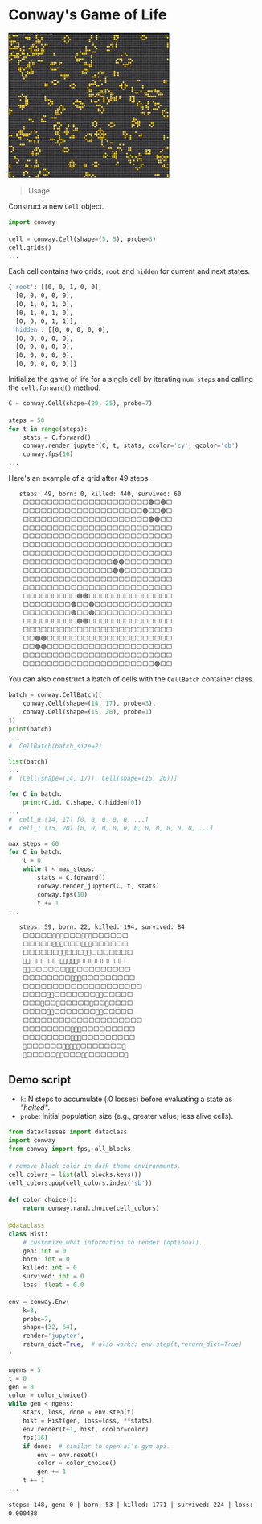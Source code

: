 # Conway's Game of Life

![game-of-life-demo](src/demo.gif)

> Usage

Construct a new `Cell` object.

```python
import conway

cell = conway.Cell(shape=(5, 5), probe=3)
cell.grids()
...
```

Each cell contains two grids; `root` and `hidden` for current and next states.

```bash
{'root': [[0, 0, 1, 0, 0],
  [0, 0, 0, 0, 0],
  [0, 1, 0, 1, 0],
  [0, 1, 0, 1, 0],
  [0, 0, 0, 1, 1]],
 'hidden': [[0, 0, 0, 0, 0],
  [0, 0, 0, 0, 0],
  [0, 0, 0, 0, 0],
  [0, 0, 0, 0, 0],
  [0, 0, 0, 0, 0]]}
```

Initialize the game of life for a single cell by iterating `num_steps` and calling the `cell.forward()` method.

```python
C = conway.Cell(shape=(20, 25), probe=7)

steps = 50
for t in range(steps):
    stats = C.forward()
    conway.render_jupyter(C, t, stats, ccolor='cy', gcolor='cb')
    conway.fps(16)
...
```

Here's an example of a grid after 49 steps.

```markdown
   steps: 49, born: 0, killed: 440, survived: 60
    ⬜⬜⬜⬜⬜⬜⬜⬜⬜⬜⬜⬜⬜⬜⬜⬜⬜⬜⬜⬜⬜🟢⬜🟢⬜
    ⬜⬜⬜⬜⬜⬜⬜⬜⬜⬜⬜⬜⬜⬜⬜⬜⬜⬜⬜⬜🟢⬜⬜🟢⬜
    ⬜⬜⬜⬜⬜⬜⬜⬜⬜⬜⬜⬜⬜⬜⬜⬜⬜⬜⬜⬜⬜🟢🟢⬜⬜
    ⬜⬜⬜⬜⬜⬜⬜⬜⬜⬜⬜⬜⬜⬜⬜⬜⬜⬜⬜⬜⬜⬜⬜⬜⬜
    ⬜⬜⬜⬜⬜⬜⬜⬜⬜⬜⬜⬜⬜⬜⬜⬜⬜⬜⬜⬜⬜⬜⬜⬜⬜
    ⬜⬜⬜⬜⬜⬜⬜⬜⬜⬜⬜⬜⬜⬜⬜⬜⬜⬜⬜⬜⬜⬜⬜⬜⬜
    ⬜⬜⬜⬜⬜⬜⬜⬜⬜⬜⬜⬜⬜⬜⬜⬜⬜⬜⬜⬜⬜⬜⬜⬜⬜
    ⬜⬜⬜⬜⬜⬜⬜⬜⬜⬜⬜⬜⬜⬜⬜🟢🟢⬜⬜⬜⬜⬜⬜⬜⬜
    ⬜⬜⬜⬜⬜⬜⬜⬜⬜⬜⬜⬜⬜⬜⬜🟢🟢⬜⬜⬜⬜⬜⬜⬜⬜
    ⬜⬜⬜⬜⬜⬜⬜⬜⬜⬜⬜⬜⬜⬜⬜⬜⬜⬜⬜⬜⬜⬜⬜⬜⬜
    ⬜⬜⬜⬜⬜⬜⬜⬜⬜⬜⬜⬜⬜⬜⬜⬜⬜⬜⬜⬜⬜⬜⬜⬜⬜
    ⬜⬜⬜⬜⬜⬜⬜⬜⬜🟢🟢⬜⬜⬜⬜⬜⬜⬜⬜⬜⬜⬜⬜⬜⬜
    ⬜⬜⬜⬜⬜⬜⬜⬜🟢⬜⬜🟢⬜⬜⬜⬜⬜⬜⬜⬜⬜⬜⬜⬜⬜
    ⬜⬜⬜⬜⬜⬜⬜⬜🟢⬜⬜🟢⬜⬜⬜⬜⬜⬜⬜⬜⬜⬜⬜⬜⬜
    ⬜⬜⬜⬜⬜⬜⬜⬜⬜🟢🟢⬜⬜⬜⬜⬜⬜⬜⬜⬜⬜⬜⬜⬜⬜
    ⬜⬜⬜⬜⬜⬜⬜⬜⬜⬜⬜⬜⬜⬜⬜⬜⬜⬜⬜⬜⬜⬜⬜⬜⬜
    ⬜⬜🟢🟢⬜⬜⬜⬜⬜⬜⬜⬜⬜⬜⬜⬜⬜⬜⬜⬜⬜⬜⬜⬜⬜
    ⬜⬜🟢🟢⬜⬜⬜⬜⬜⬜⬜⬜⬜⬜⬜⬜⬜⬜⬜⬜⬜⬜⬜⬜⬜
    ⬜⬜⬜⬜⬜⬜⬜⬜⬜⬜⬜⬜⬜⬜⬜⬜⬜⬜⬜⬜⬜⬜⬜⬜⬜
    ⬜⬜⬜⬜⬜⬜⬜⬜⬜⬜⬜⬜⬜⬜⬜⬜⬜⬜⬜⬜⬜⬜🟢⬜⬜
```

You can also construct a batch of cells with the `CellBatch` container class.

```python
batch = conway.CellBatch([
    conway.Cell(shape=(14, 17), probe=3),
    conway.Cell(shape=(15, 20), probe=1)
])
print(batch)
...
#  CellBatch(batch_size=2)
```

```python
list(batch)
...
#  [Cell(shape=(14, 17)), Cell(shape=(15, 20))]
```

```python
for C in batch:
    print(C.id, C.shape, C.hidden[0])
...
#  cell_0 (14, 17) [0, 0, 0, 0, 0, ...]
#  cell_1 (15, 20) [0, 0, 0, 0, 0, 0, 0, 0, 0, 0, 0, ...]
```

```python
max_steps = 60
for C in batch:
    t = 0
    while t < max_steps:
        stats = C.forward()
        conway.render_jupyter(C, t, stats)
        conway.fps(10)
        t += 1
...
```

```markdown
   steps: 59, born: 22, killed: 194, survived: 84
    ⬜⬜⬜⬜⬜🔴🔴🔴⬜⬜⬜🔴🔴🔴⬜⬜⬜⬜⬜⬜
    ⬜⬜⬜⬜⬜🔴🔴🔴⬜⬜⬜🔴🔴🔴⬜⬜⬜⬜⬜⬜
    ⬜⬜⬜⬜⬜⬜🔴🔴⬜⬜⬜🔴🔴⬜⬜⬜⬜⬜⬜⬜
    🔴🔴⬜⬜⬜⬜⬜🔴🔴🔴🔴🔴⬜⬜⬜⬜⬜⬜⬜⬜
    🔴🔴⬜⬜⬜⬜⬜⬜🔴🔴🔴⬜⬜⬜⬜⬜⬜⬜⬜⬜
    ⬜⬜⬜⬜⬜⬜⬜⬜🔴🔴🔴⬜⬜⬜⬜⬜⬜⬜⬜⬜
    ⬜⬜⬜⬜⬜⬜⬜⬜⬜⬜⬜⬜⬜⬜⬜⬜⬜⬜⬜⬜
    ⬜⬜⬜⬜🔴🔴⬜⬜⬜⬜⬜⬜⬜🔴🔴⬜⬜⬜⬜⬜
    ⬜⬜⬜🔴⬜⬜🔴⬜⬜⬜⬜⬜🔴⬜⬜🔴⬜⬜⬜⬜
    ⬜⬜⬜⬜🔴🔴⬜⬜⬜⬜⬜⬜⬜🔴🔴⬜⬜⬜⬜⬜
    ⬜⬜⬜⬜⬜⬜⬜⬜⬜⬜⬜⬜⬜⬜⬜⬜⬜⬜⬜⬜
    ⬜⬜⬜⬜⬜⬜⬜⬜🔴🔴🔴⬜⬜⬜⬜⬜⬜⬜⬜⬜
    ⬜⬜⬜⬜⬜⬜⬜⬜🔴🔴🔴⬜⬜⬜⬜⬜⬜⬜⬜⬜
    🔴⬜⬜⬜⬜⬜⬜🔴🔴🔴🔴🔴⬜⬜⬜⬜⬜⬜⬜🔴
    🔴⬜⬜⬜⬜⬜🔴🔴⬜⬜⬜🔴🔴⬜⬜⬜⬜⬜⬜🔴
```

## Demo script

- `k`: N steps to accumulate (.0 losses) before evaluating a state as *"halted"*.
- `probe`: Initial population size (e.g., greater value; less alive cells).

```python
from dataclasses import dataclass
import conway
from conway import fps, all_blocks

# remove black color in dark theme environments.
cell_colors = list(all_blocks.keys())
cell_colors.pop(cell_colors.index('sb'))

def color_choice():
    return conway.rand.choice(cell_colors)

@dataclass
class Hist:
    # customize what information to render (optional).
    gen: int = 0
    born: int = 0
    killed: int = 0
    survived: int = 0
    loss: float = 0.0

env = conway.Env(
    k=3,
    probe=7,
    shape=(32, 64),
    render='jupyter',
    return_dict=True,  # also works; env.step(t,return_dict=True)
)

ngens = 5
t = 0
gen = 0
color = color_choice()
while gen < ngens:
    stats, loss, done = env.step(t)
    hist = Hist(gen, loss=loss, **stats)
    env.render(t+1, hist, ccolor=color)
    fps(16)
    if done:  # similar to open-ai's gym api.
        env = env.reset()
        color = color_choice()
        gen += 1
    t += 1
...
```

`steps: 148, gen: 0 | born: 53 | killed: 1771 | survived: 224 | loss: 0.000488`
